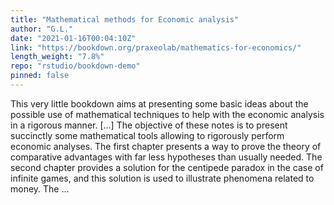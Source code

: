 ```yaml
---
title: "Mathematical methods for Economic analysis"
author: "G.L."
date: "2021-01-16T00:04:10Z"
link: "https://bookdown.org/praxeolab/mathematics-for-economics/"
length_weight: "7.8%"
repo: "rstudio/bookdown-demo"
pinned: false
---
```


This very little bookdown aims at presenting some basic ideas about the possible use of mathematical techniques to help with the economic analysis in a rigorous manner. [...] The objective of these notes is to present succinctly some mathematical tools allowing to rigorously perform economic analyses. The first chapter presents a way to prove the theory of comparative advantages with far less hypotheses than usually needed. The second chapter provides a solution for the centipede paradox in the case of infinite games, and this solution is used to illustrate phenomena related to money. The ...
